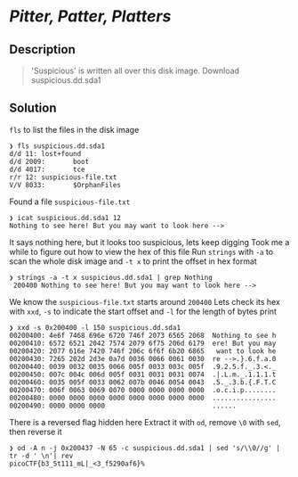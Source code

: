 # **_Pitter, Patter, Platters_**
## Description
> 'Suspicious' is written all over this disk image. Download suspicious.dd.sda1

## Solution 
`fls` to list the files in the disk image
```console
❯ fls suspicious.dd.sda1
d/d 11: lost+found
d/d 2009:       boot
d/d 4017:       tce
r/r 12: suspicious-file.txt
V/V 8033:       $OrphanFiles
```
Found a file `suspicious-file.txt`
```console
❯ icat suspicious.dd.sda1 12
Nothing to see here! But you may want to look here -->
```
It says nothing here, but it looks too suspicious, lets keep digging
Took me a while to figure out how to view the hex of this file 
Run `strings` with `-a` to scan the whole disk image and `-t x` to print the offset in hex format
```console
❯ strings -a -t x suspicious.dd.sda1 | grep Nothing
 200400 Nothing to see here! But you may want to look here -->
```
We know the `suspicious-file.txt` starts around `200400`
Lets check its hex with `xxd`, `-s` to indicate the start offset and `-l` for the length of bytes print
```
❯ xxd -s 0x200400 -l 150 suspicious.dd.sda1
00200400: 4e6f 7468 696e 6720 746f 2073 6565 2068  Nothing to see h
00200410: 6572 6521 2042 7574 2079 6f75 206d 6179  ere! But you may
00200420: 2077 616e 7420 746f 206c 6f6f 6b20 6865   want to look he
00200430: 7265 202d 2d3e 0a7d 0036 0066 0061 0030  re -->.}.6.f.a.0
00200440: 0039 0032 0035 0066 005f 0033 003c 005f  .9.2.5.f._.3.<._
00200450: 007c 004c 006d 005f 0031 0031 0031 0074  .|.L.m._.1.1.1.t
00200460: 0035 005f 0033 0062 007b 0046 0054 0043  .5._.3.b.{.F.T.C
00200470: 006f 0063 0069 0070 0000 0000 0000 0000  .o.c.i.p........
00200480: 0000 0000 0000 0000 0000 0000 0000 0000  ................
00200490: 0000 0000 0000                           ......
```
There is a reversed flag hidden here
Extract it with `od`, remove `\0` with `sed`, then reverse it 
```console
❯ od -A n -j 0x200437 -N 65 -c suspicious.dd.sda1 | sed 's/\\0//g' | tr -d ' \n'| rev
picoCTF{b3_5t111_mL|_<3_f5290af6}%
```
